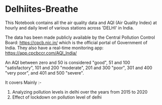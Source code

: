 # Delhiites-Breathe
This Notebook contains all the air quality data and AQI (Air Quality Index) at hourly and daily level of various stations across 'DELHI'  in India.

The data has been made publicly available by the Central Pollution Control Board: https://cpcb.nic.in/ which is the official portal of Government of India. They also have a real-time monitoring app: https://app.cpcbccr.com/AQI_India/ 

An AQI between zero and 50 is considered "good", 51 and 100 "satisfactory", 101 and 200 "moderate", 201 and 300 "poor", 301 and 400 "very poor", and 401 and 500 "severe".

It covers Mainly :-
1. Analyzing pollution levels in delhi over the years from 2015 to 2020
2. Effect of lockdown on pollution level of delhi
